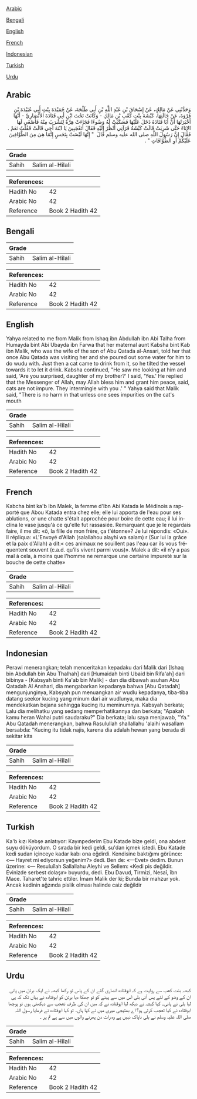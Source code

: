 [Arabic](#arabic)

[Bengali](#bengali)

[English](#english)

[French](#french)

[Indonesian](#indonesian)

[Turkish](#turkish)

[Urdu](#urdu)

## Arabic


<div dir="rtl" lang="ar" style={{fontSize:'larger',backgroundColor:'#f8f9fa',padding:20}}>
وَحَدَّثَنِي عَنْ مَالِكٍ، عَنْ إِسْحَاقَ بْنِ عَبْدِ اللَّهِ بْنِ أَبِي طَلْحَةَ، عَنْ حُمَيْدَةَ بِنْتِ أَبِي عُبَيْدَةَ بْنِ فَرْوَةَ، عَنْ خَالَتِهَا، كَبْشَةَ بِنْتِ كَعْبِ بْنِ مَالِكٍ - وَكَانَتْ تَحْتَ ابْنِ أَبِي قَتَادَةَ الأَنْصَارِيِّ - أَنَّهَا أَخْبَرَتْهَا أَنَّ أَبَا قَتَادَةَ دَخَلَ عَلَيْهَا فَسَكَبَتْ لَهُ وَضُوءًا فَجَاءَتْ هِرَّةٌ لِتَشْرَبَ مِنْهُ فَأَصْغَى لَهَا الإِنَاءَ حَتَّى شَرِبَتْ قَالَتْ كَبْشَةُ فَرَآنِي أَنْظُرُ إِلَيْهِ فَقَالَ أَتَعْجَبِينَ يَا ابْنَةَ أَخِي قَالَتْ فَقُلْتُ نَعَمْ ‏.‏ فَقَالَ إِنَّ رَسُولَ اللَّهِ صلى الله عليه وسلم قَالَ ‏ "‏ إِنَّهَا لَيْسَتْ بِنَجَسٍ إِنَّمَا هِيَ مِنَ الطَّوَّافِينَ عَلَيْكُمْ أَوِ الطَّوَّافَاتِ ‏"‏ ‏.‏
</div>
<div style={{backgroundColor:'#f8f9fa',padding:20, marginBottom: 10}}><table> <thead> <tr> <th>Grade</th> <th></th> </tr> </thead> <tbody> <tr><td>Sahih</td><td>Salim al-Hilali</td></tr></tbody></table><table> <thead> <tr> <th>References:</th> <th></th> </tr> </thead> <tbody><tr><td>Hadith No</td><td>42</td></tr><tr><td>Arabic No</td><td>42</td></tr><tr><td>Reference</td><td>Book 2 Hadith 42</td></tr></tbody></table></div>

## Bengali


<div dir="ltr" lang="bn" style={{fontSize:'larger',backgroundColor:'#f8f9fa',padding:20}}>

</div>
<div style={{backgroundColor:'#f8f9fa',padding:20, marginBottom: 10}}><table> <thead> <tr> <th>Grade</th> <th></th> </tr> </thead> <tbody> <tr><td>Sahih</td><td>Salim al-Hilali</td></tr></tbody></table><table> <thead> <tr> <th>References:</th> <th></th> </tr> </thead> <tbody><tr><td>Hadith No</td><td>42</td></tr><tr><td>Arabic No</td><td>42</td></tr><tr><td>Reference</td><td>Book 2 Hadith 42</td></tr></tbody></table></div>

## English


<div dir="ltr" lang="en" style={{fontSize:'larger',backgroundColor:'#f8f9fa',padding:20}}>
Yahya related to me from Malik from Ishaq ibn Abdullah ibn Abi Talha from Humayda bint Abi Ubayda ibn Farwa that her maternal aunt Kabsha bint Kab ibn Malik, who was the wife of the son of Abu Qatada al-Ansari, told her that once Abu Qatada was visiting her and she poured out some water for him to do wudu with. Just then a cat came to drink from it, so he tilted the vessel towards it to let it drink. Kabsha continued, "He saw me looking at him and said, 'Are you surprised, daughter of my brother?' I said, 'Yes.' He replied that the Messenger of Allah, may Allah bless him and grant him peace, said, cats are not impure. They intermingle with you .' " Yahya said that Malik said, "There is no harm in that unless one sees impurities on the cat's mouth
</div>
<div style={{backgroundColor:'#f8f9fa',padding:20, marginBottom: 10}}><table> <thead> <tr> <th>Grade</th> <th></th> </tr> </thead> <tbody> <tr><td>Sahih</td><td>Salim al-Hilali</td></tr></tbody></table><table> <thead> <tr> <th>References:</th> <th></th> </tr> </thead> <tbody><tr><td>Hadith No</td><td>42</td></tr><tr><td>Arabic No</td><td>42</td></tr><tr><td>Reference</td><td>Book 2 Hadith 42</td></tr></tbody></table></div>

## French


<div dir="ltr" lang="fr" style={{fontSize:'larger',backgroundColor:'#f8f9fa',padding:20}}>
Kabcha bint ka'b Ibn Malek, la femme d'Ibn Abi Katada le Médinois a rapporté que Abou Katada entra chez elle; elle lui apporta de l'eau pour ses ablutions, or une chatte s'était approchée pour boire de cette eau; il lui inclina le vase jusqu'à ce qu'elle fut rassasiée. Remarquant que je le regardais faire, il me dit: «ô, la fille de mon frère, ça t'étonne»? Je lui répondis: «Oui». Il répliqua: «L'Envoyé d'Allah (salallahou alayhi wa salam) r (Sur lui la grâce et la paix d'Allah) a dit:« ces animaux ne souillent pas l'eau car ils vous fréquentent souvent (c.a.d. qu’ils vivent parmi vous)». Malek a dit: «il n'y a pas mal à cela, à moins que l'homme ne remarque une certaine impureté sur la bouche de cette chatte»
</div>
<div style={{backgroundColor:'#f8f9fa',padding:20, marginBottom: 10}}><table> <thead> <tr> <th>Grade</th> <th></th> </tr> </thead> <tbody> <tr><td>Sahih</td><td>Salim al-Hilali</td></tr></tbody></table><table> <thead> <tr> <th>References:</th> <th></th> </tr> </thead> <tbody><tr><td>Hadith No</td><td>42</td></tr><tr><td>Arabic No</td><td>42</td></tr><tr><td>Reference</td><td>Book 2 Hadith 42</td></tr></tbody></table></div>

## Indonesian


<div dir="ltr" lang="id" style={{fontSize:'larger',backgroundColor:'#f8f9fa',padding:20}}>
Perawi menerangkan; telah menceritakan kepadaku dari Malik dari [Ishaq bin Abdullah bin Abu Thalhah] dari [Humaidah binti Ubaid bin Rifa'ah] dari bibinya - [Kabsyah binti Ka'ab bin Malik] - dan dia dibawah asuhan Abu Qatadah Al Anshari, dia mengabarkan kepadanya bahwa [Abu Qatadah] mengunjunginya, Kabsyah pun menuangkan air wudlu kepadanya, tiba-tiba datang seekor kucing yang minum dari air wudlunya, maka dia mendekatkan bejana sehingga kucing itu meminumnya. Kabsyah berkata; Lalu dia melihatku yang sedang memperhatikannya dan berkata; "Apakah kamu heran Wahai putri saudaraku?" Dia berkata; lalu saya menjawab, "Ya." Abu Qatadah menerangkan, bahwa Rasulullah shallallahu 'alaihi wasallam bersabda: "Kucing itu tidak najis, karena dia adalah hewan yang berada di sekitar kita
</div>
<div style={{backgroundColor:'#f8f9fa',padding:20, marginBottom: 10}}><table> <thead> <tr> <th>Grade</th> <th></th> </tr> </thead> <tbody> <tr><td>Sahih</td><td>Salim al-Hilali</td></tr></tbody></table><table> <thead> <tr> <th>References:</th> <th></th> </tr> </thead> <tbody><tr><td>Hadith No</td><td>42</td></tr><tr><td>Arabic No</td><td>42</td></tr><tr><td>Reference</td><td>Book 2 Hadith 42</td></tr></tbody></table></div>

## Turkish


<div dir="ltr" lang="tr" style={{fontSize:'larger',backgroundColor:'#f8f9fa',padding:20}}>
Ka'b kızı Kebşe anlatıyor: Kayınpederim Ebu Katade bize geldi, ona abdest suyu döküyordum. O sırada bir kedi geldi, su'dan içmek istedi. Ebu Katade kedi sudan içinceye kadar kabı ona eğdirdi. Kendisine baktığımı görünce: «— Hayret mi ediyorsun yeğenim?» dedi. Ben de: «—Evet» dedim. Bunun üzerine: «— Resuluîlah Sallallahu Aleyhi ve Sellem: «Kedi pis değildir. Evinizde serbest dolaşır» buyurdu, dedi. Ebu Davud, Tirmizi, Nesaî, îbn Mace. Taharet'te tahric ettiler. İmam Malik der ki; Bunda bir mahzur yok. Ancak kedinin ağzında pislik olması halinde caiz değildir
</div>
<div style={{backgroundColor:'#f8f9fa',padding:20, marginBottom: 10}}><table> <thead> <tr> <th>Grade</th> <th></th> </tr> </thead> <tbody> <tr><td>Sahih</td><td>Salim al-Hilali</td></tr></tbody></table><table> <thead> <tr> <th>References:</th> <th></th> </tr> </thead> <tbody><tr><td>Hadith No</td><td>42</td></tr><tr><td>Arabic No</td><td>42</td></tr><tr><td>Reference</td><td>Book 2 Hadith 42</td></tr></tbody></table></div>

## Urdu


<div dir="rtl" lang="ur" style={{fontSize:'larger',backgroundColor:'#f8f9fa',padding:20}}>
کبشہ بنت کعب سے روایت ہے کہ ابوقتادہ انصاری گئے ان کے پاس تو رکھا کبشہ نے ایک برتن میں پانی ان کے وضو کے لئے پس آئی بلی اس میں سے پینے کو تو جھکا دیا برتن کو ابوقتادہ نے یہاں تک کہ پی لیا بلی نے پانی۔ کہا کبشہ نے دیکھ لیا ابوقتادہ نے کہ میں ان کی طرف تعجب سے دیکھتی ہوں تو پوچھا ابوقتادہ نے کیا تعجب کرتی ہو؟ اے بھتیجی میری میں نے کہا ہاں۔ تو کہا ابوقتادہ نے فرمایا رسول اللہ صلی اللہ علیہ وسلم نے بلی ناپاک نہیں ہے وہ رات دن پھرنے والوں میں سے ہے تم پر ۔
</div>
<div style={{backgroundColor:'#f8f9fa',padding:20, marginBottom: 10}}><table> <thead> <tr> <th>Grade</th> <th></th> </tr> </thead> <tbody> <tr><td>Sahih</td><td>Salim al-Hilali</td></tr></tbody></table><table> <thead> <tr> <th>References:</th> <th></th> </tr> </thead> <tbody><tr><td>Hadith No</td><td>42</td></tr><tr><td>Arabic No</td><td>42</td></tr><tr><td>Reference</td><td>Book 2 Hadith 42</td></tr></tbody></table></div>